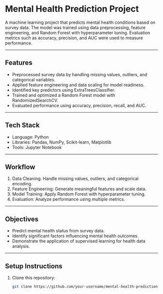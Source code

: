 # Mental Health Prediction Project

A machine learning project that predicts mental health conditions based on survey data. The model was trained using data preprocessing, feature engineering, and Random Forest with hyperparameter tuning. Evaluation metrics such as accuracy, precision, and AUC were used to measure performance.

---

## Features
- Preprocessed survey data by handling missing values, outliers, and categorical variables.
- Applied feature engineering and data scaling for model readiness.
- Identified key predictors using ExtraTreesClassifier.
- Trained and optimized a Random Forest model with RandomizedSearchCV.
- Evaluated performance using accuracy, precision, recall, and AUC.

---

## Tech Stack
- Language: Python  
- Libraries: Pandas, NumPy, Scikit-learn, Matplotlib  
- Tools: Jupyter Notebook  

---

## Workflow
1. Data Cleaning: Handle missing values, outliers, and categorical encoding.  
2. Feature Engineering: Generate meaningful features and scale data.  
3. Model Training: Apply Random Forest with hyperparameter tuning.  
4. Evaluation: Analyze performance using multiple metrics.  

---

## Objectives
- Predict mental health status from survey data.  
- Identify significant factors influencing mental health outcomes.  
- Demonstrate the application of supervised learning for health data analysis.  

---

## Setup Instructions
1. Clone this repository:  
   ```bash
   git clone https://github.com/your-username/mental-health-prediction.git
